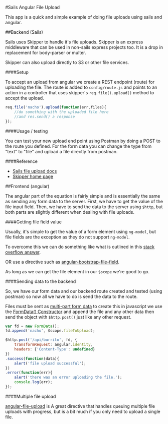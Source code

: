#Sails Angular File Upload

This app is a quick and simple example of doing file uploads using sails and angular.

##Backend (Sails)

Sails uses Skipper to handle it's file uploads. Skipper is an express middleware that can be used in non-sails express projects too. It is a drop in replacement for body-parser or multer.

Skipper can also upload directly to S3 or other file services.

####Setup

To accept an upload from angular we create a REST endpoint (route) for uploading the file. The route is added to `config/route.js` and points to an action in a controller that uses skipper's `req.file().upload()` method to accept the upload.

```javascript
req.file('nacho').upload(function(err,files){
    //do something with the uploaded file here
    //and res.send() a response
});
```

####Usage / testing

You can test your new upload end point using Postman by doing a POST to the route you defined. For the form data you can change the type from "text" to "file" and upload a file directly from postman.

####Reference
* [Sails file upload docs](http://sailsjs.org/#!/documentation/concepts/File-Uploads)
* [Skipper home page](https://github.com/balderdashy/skipper)


##Frontend (angular)

The angular part of the equation is fairly simple and is essentially the same as sending any form data to the server. First, we have to get the value of the file input field. Then, we have to send the data to the server using `$http`, but both parts are slightly different when dealing with file uploads.

####Getting file field value

Usually, it's simple to get the value of a form element using `ng-model`, but file fields are the exception as they do not support `ng-model`.

To overcome this we can do something like what is outlined in this [stack overflow answer](http://stackoverflow.com/a/17923521/3068157).


OR use a directive such as [angular-bootstrap-file-field](https://github.com/itslenny/angular-bootstrap-file-field).

As long as we can get the file element in our `$scope` we're good to go.


####Sending data to the backend

So, we have our form data and our backend route created and tested (using postman) so now all we have to do is send the data to the route.

Files must be sent as [multi-part form data](http://stackoverflow.com/a/4526286/3068157) to create this in javascript we use the [FormData() Constructor](https://developer.mozilla.org/en-US/docs/Web/API/FormData) and append the file and any other data then send the object with `$http.post()` just like any other request.

```javascript
var fd = new FormData();
fd.append('nacho', $scope.fileToUpload);

$http.post('/api/burrito', fd, {
    transformRequest: angular.identity,
    headers: {'Content-Type': undefined}
})
.success(function(data){
    alert('file upload successful');
})
.error(function(err){
    alert('there was an error uploading the file.');
    console.log(err);
}); 
```

####Multiple file upload



[angular-file-upload](https://github.com/nervgh/angular-file-upload) is A great directive that handles queuing multiple file uploads with progress, but is a bit much if you only need to upload a single file.

